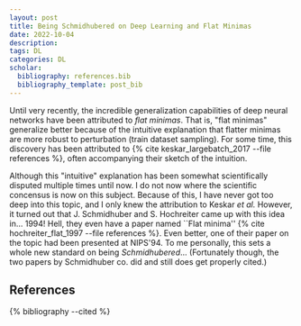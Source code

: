 ```yaml
---
layout: post
title: Being Schmidhubered on Deep Learning and Flat Minimas
date: 2022-10-04
description: 
tags: DL
categories: DL
scholar: 
  bibliography: references.bib
  bibliography_template: post_bib
---
```


Until very recently, the incredible generalization capabilities of deep neural networks have been attributed to *flat minimas*.
That is, "flat minimas" generalize better because of the intuitive explanation that flatter minimas are more robust to perturbation (train dataset sampling).
For some time, this discovery has been attributed to {% cite keskar_largebatch_2017 --file references %}, often accompanying their sketch of the intuition.

Although this "intuitive" explanation has been somewhat scientifically disputed multiple times until now.
I do not now where the scientific concensus is now on this subject.
Because of this, I have never got too deep into this topic, and I only knew the attribution to Keskar *et al.*
However, it turned out that J. Schmidhuber and S. Hochreiter came up with this idea in... 1994!
Hell, they even have a paper named ``Flat minima'' {% cite hochreiter_flat_1997 --file references %}.
Even better, one of their paper on the topic had been presented at NIPS'94.
To me personally, this sets a whole new standard on being *Schmidhubered*...
(Fortunately though, the two papers by Schmidhuber co. did and still does get properly cited.)

References
----------
{% bibliography --cited %}

<script src="https://utteranc.es/client.js"
        repo="Red-Portal/red-portal.github.io"
        issue-term="title"
        theme="preferred-color-scheme"
        crossorigin="anonymous"
        async>
</script>
